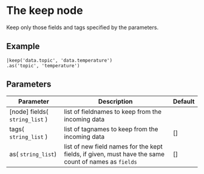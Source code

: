 The keep node
=====================

Keep only those fields and tags specified by the parameters.

Example
-------
```dfs  
|keep('data.topic', 'data.temperature')
.as('topic', 'temperature')
```

Parameters
----------

Parameter     | Description | Default 
--------------|-------------|--------- 
[node] fields( `string_list` )| list of fieldnames to keep from the incoming data |
tags( `string_list` )| list of tagnames to keep from the incoming data | []
as( `string_list`)|list of new field names for the kept fields, if given, must have the same count of names as `fields`|[]
